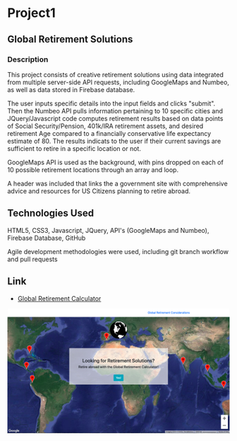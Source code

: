 # Project1

## Global Retirement Solutions

### Description

This project consists of creative retirement solutions using data integrated from multiple server-side API requests, including GoogleMaps and Numbeo, as well as data stored in Firebase database.

The user inputs specific details into the input fields and clicks "submit". Then the Numbeo API pulls information pertaining to 10 specific cities and JQuery/Javascript code computes retirement results based on data points of Social Security/Pension, 401k/IRA retirement assets, and desired retirement Age compared to a financially conservative life expectancy estimate of 80. The results indicats to the user if their current savings are sufficient to retire in a specific location or not.

GoogleMaps API is used as the background, with pins dropped on each of 10 possible retirement locations through an array and loop.

A header was included that links the a government site with comprehensive advice and resources for US Citizens planning to retire abroad.


## Technologies Used

HTML5, CSS3, Javascript, JQuery, API's (GoogleMaps and Numbeo), Firebase Database, GitHub

Agile development methodologies were used, including git branch workflow and pull requests

## Link

- [Global Retirement Calculator](https://ph4044.github.io/Project1/)



![](/assets/images/Project1.png?raw=true)

